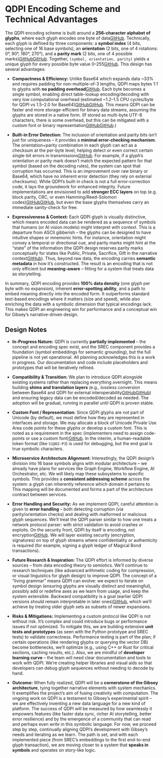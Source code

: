 # QDPI Encoding Scheme and Technical Advantages

The QDPI encoding scheme is built around a **256-character alphabet of glyphs**, where each glyph encodes one byte of data[GitHub](https://github.com/mbu09a/Gibsey-Old/blob/0b5142f79e39ed9324fae6bc11b31c7037c5ab0a/docs/backlog/QDPI_256.md). Technically, each glyph is defined by three components: a **symbol index** (4 bits, selecting one of 16 base symbols), an **orientation** (2 bits, one of 4 rotations: 0°, 90°, 180°, 270°), and a **parity mark** (2 bits, one of 4 possible marks)[GitHub](https://github.com/mbu09a/Gibsey-Old/blob/0b5142f79e39ed9324fae6bc11b31c7037c5ab0a/docs/backlog/QDPI_256.md)[GitHub](https://github.com/mbu09a/Gibsey-Old/blob/0b5142f79e39ed9324fae6bc11b31c7037c5ab0a/docs/backlog/QDPI_256.md). Together, `(symbol, orientation, parity)` yields a unique glyph for every possible byte value 0–255[GitHub](https://github.com/mbu09a/Gibsey-Old/blob/0b5142f79e39ed9324fae6bc11b31c7037c5ab0a/docs/backlog/QDPI_256.md). This design has several advantages:

- **Compactness & Efficiency:** Unlike Base64 which expands data ~33% and requires padding for non-multiple-of-3 lengths, QDPI maps bytes 1:1 to glyphs with **no padding overhead**[GitHub](https://github.com/mbu09a/Gibsey-Old/blob/0b5142f79e39ed9324fae6bc11b31c7037c5ab0a/docs/backlog/QDPI_256.md). Each byte becomes a single symbol, enabling direct table-lookup encoding/decoding with very low computational overhead (estimated ~1.2–1.5 CPU cycles/byte for QDPI vs 1.5–2.0 for Base64)[GitHub](https://github.com/mbu09a/Gibsey-Old/blob/0b5142f79e39ed9324fae6bc11b31c7037c5ab0a/docs/backlog/QDPI_256.md)[GitHub](https://github.com/mbu09a/Gibsey-Old/blob/0b5142f79e39ed9324fae6bc11b31c7037c5ab0a/docs/backlog/QDPI_256.md). This means QDPI can be faster and more storage-efficient for binary data streams, assuming the glyphs are stored in a native form. (If stored as multi-byte UTF-8 characters, there is some overhead, but this can be mitigated with a custom font or binary representation[GitHub](https://github.com/mbu09a/Gibsey-Old/blob/0b5142f79e39ed9324fae6bc11b31c7037c5ab0a/docs/backlog/QDPI_256.md)[GitHub](https://github.com/mbu09a/Gibsey-Old/blob/0b5142f79e39ed9324fae6bc11b31c7037c5ab0a/docs/backlog/QDPI_256.md).)
    
- **Built-in Error Detection:** The inclusion of orientation and parity bits isn’t just for uniqueness – it provides a **minimal error-checking mechanism**. The orientation+parity combination in each glyph can act as a checksum at the per-byte level, helping detect or even correct certain single-bit errors in transmissions[GitHub](https://github.com/mbu09a/Gibsey-Old/blob/0b5142f79e39ed9324fae6bc11b31c7037c5ab0a/docs/backlog/QDPI_256.md). For example, if a glyph’s orientation or parity mark doesn’t match the expected pattern for that symbol (based on the decoding rules), the system can spot that corruption has occurred. This is an improvement over raw binary or Base64, which have no inherent error detection (they rely on external checksums). While QDPI’s built-in check is not a full error-correction code, it lays the groundwork for enhanced integrity. Future implementations are envisioned to add **stronger ECC layers** on top (e.g. block parity, CRC, or even Hamming/Reed-Solomon codes)[GitHub](https://github.com/mbu09a/Gibsey-Old/blob/0b5142f79e39ed9324fae6bc11b31c7037c5ab0a/docs/backlog/QDPI_256.md)[GitHub](https://github.com/mbu09a/gibsey-newest-old/blob/7c414057e919e9091bbbe03518771039caff327c/QDPI-spec.md), but even the base glyphs themselves carry an immediate sanity-check for free.
    
- **Expressiveness & Context:** Each QDPI glyph is visually distinctive, which means encoded data can be rendered as a sequence of symbols that humans (or AI vision models) might interpret with context. This is a departure from ASCII gibberish – the glyphs can be designed to have intuitive shapes or mnemonic hints. For instance, orientation might convey a temporal or directional cue, and parity marks might hint at the “state” of the information (the QDPI design reserves parity marks conceptually for states like Public, Private, Sacrifice, Gift in the narrative context[GitHub](https://github.com/mbu09a/gibsey-newest-old/blob/7c414057e919e9091bbbe03518771039caff327c/QDPI-spec.md)). Thus, beyond raw data, the encoding carries **semantic metadata** in how it’s constructed. The result is an encoding that is not only efficient but **meaning-aware** – fitting for a system that treats data as storytelling.
    

In summary, QDPI encoding provides **100% data density** (one glyph per byte with no expansion), inherent **error-spotting ability**, and a path to embed meaning directly into the encoded form. It outperforms standard text-based encodings where it matters (size and speed), while also enriching the data with a symbolic dimension that typical encodings lack. This makes QDPI an engineering win for performance and a conceptual win for Gibsey’s narrative-driven design.
## Design Notes

- **In-Progress Nature:** QDPI is currently **partially implemented** – the concept and encoding spec exist, and the SREC component provides a foundation (symbol embeddings for semantic grounding), but the full pipeline is not yet operational. All planning acknowledges this is a work in progress. Our documentation and code include placeholders and prototypes that will be iteratively refined.
    
- **Compatibility & Transition:** We plan to introduce QDPI alongside existing systems rather than replacing everything overnight. This means building **shims and translation layers** (e.g., lossless conversion between Base64 and QDPI for external interoperability[GitHub](https://github.com/mbu09a/Gibsey-Old/blob/0b5142f79e39ed9324fae6bc11b31c7037c5ab0a/docs/backlog/QDPI_256.md)[GitHub](https://github.com/mbu09a/Gibsey-Old/blob/0b5142f79e39ed9324fae6bc11b31c7037c5ab0a/docs/backlog/QDPI_256.md)) and ensuring legacy data can be encoded/decoded as needed. The adoption will be gradual, running in parallel until QDPI is proven stable.
    
- **Custom Font / Representation:** Since QDPI glyphs are not part of Unicode (by default), we must define how they are represented in interfaces and storage. We may allocate a block of Unicode Private Use Area code points for these glyphs or develop a custom font. This is noted as a requirement in the spec (implementers need to assign code-points or use a custom font)[GitHub](https://github.com/mbu09a/Gibsey-Old/blob/0b5142f79e39ed9324fae6bc11b31c7037c5ab0a/docs/backlog/QDPI_256.md). In the interim, a human-readable token format (like `S1@O2-P3`) is used for debugging, but the end goal is true symbolic characters.
    
- **Microservice Architecture Alignment:** Interestingly, the QDPI design’s division into 16 base symbols aligns with modular architecture – we already have plans for services like Graph Engine, Workflow Engine, AI Orchestrator, etc. We will likely map these subsystems to specific symbols. This provides a **consistent addressing scheme** across the system: a glyph can inherently reference which domain it pertains to. This mapping will be documented and forms a part of the architecture contract between services.
    
- **Error Handling and Security:** As we implement QDPI, careful attention is given to **error handling** – both detecting corruption (via parity/orientation checks) and dealing with malformed or malicious glyph sequences. We’ll treat the QDPI parser similar to how one treats a network protocol parser: with strict validation to avoid crashes or exploits. On the security front, QDPI by itself is encoding, not encryption[GitHub](https://github.com/mbu09a/Gibsey-Old/blob/0b5142f79e39ed9324fae6bc11b31c7037c5ab0a/docs/backlog/QDPI_256.md). We will layer existing security (encryption, signatures) on top of glyph streams where confidentiality or authenticity is required (for example, signing a glyph ledger of Magical Bond transactions).
    
- **Future Research & Inspiration:** The QDPI effort is informed by diverse sources – from data encoding theory to semiotics. We’ll continue to research techniques (like advanced arithmetic coding for compression, or visual linguistics for glyph design) to improve QDPI. The concept of a “living grammar” means QDPI can evolve: we expect to iterate on symbol design (ensuring glyphs are visually distinct and meaningful), possibly add or redefine axes as we learn from usage, and keep the system extensible. Backward compatibility is a goal (earlier QDPI versions should remain interpretable in later ones)[GitHub](https://github.com/mbu09a/gibsey-newest-old/blob/7c414057e919e9091bbbe03518771039caff327c/QDPI-spec.md), which we’ll achieve by treating older glyph sets as subsets of newer expansions.
    
- **Risks & Mitigations:** Implementing a custom protocol like QDPI is not without risk. It’s complex and could introduce bugs or performance issues if not optimized. To mitigate this, we are building extensive **unit tests and prototypes** (as seen with the Python prototype and SREC tests) to validate correctness. Performance testing is part of the plan; if certain operations (like rendering glyphs or querying the vector DB) become bottlenecks, we’ll optimize (e.g., using C++ or Rust for critical sections, caching results, etc.). Also, we are mindful of **developer learning curve** – the team will need clear documentation and tools to work with QDPI. We’re creating helper libraries and visual aids so that developers can debug glyph sequences without needing to decode by hand.
    
- **Outcome:** When fully realized, QDPI will be a **cornerstone of the Gibsey architecture**, tying together narrative elements with system mechanics. It exemplifies the project’s aim of fusing creativity with computation. The ongoing work on QDPI is a testament to Gibsey’s experimental spirit – we are effectively inventing a new data language for a new kind of platform. The success of QDPI will be measured by how seamlessly it empowers features (like faster data sync, richer AI storytelling, better error resilience) and by the emergence of a community that can read and perhaps even _write_ in this symbolic language. For now, we proceed step by step, continually aligning QDPI’s development with Gibsey’s needs and iterating as we learn. The path is set, and with each implemented piece (from SREC’s embeddings to the first end-to-end glyph transaction), we are moving closer to a system that **speaks in symbols** and operates on story-like logic.